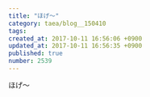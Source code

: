 ```yaml
---
title: "ほげ〜"
category: taea/blog__150410
tags: 
created_at: 2017-10-11 16:56:06 +0900
updated_at: 2017-10-11 16:56:35 +0900
published: true
number: 2539
---
```


ほげ〜
